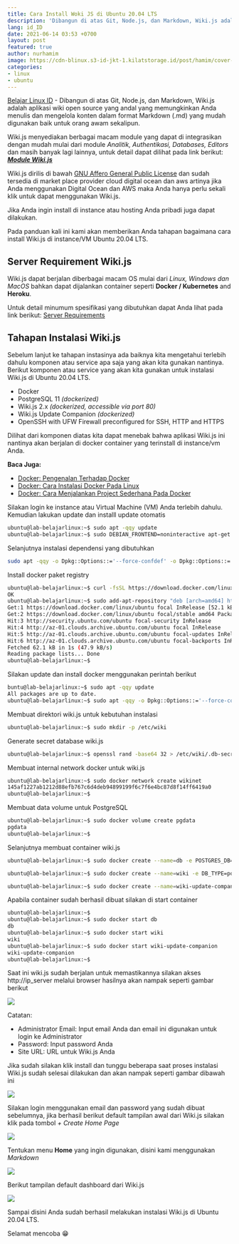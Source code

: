```yaml
---
title: Cara Install Woki JS di Ubuntu 20.04 LTS
description: 'Dibangun di atas Git, Node.js, dan Markdown, Wiki.js adalah aplikasi wiki open source yang andal yang memungkinkan Anda menulis dan mengelola konten dalam format Markdown (.md) yang mudah digunakan baik untuk orang awam sekalipun'
lang: id_ID
date: 2021-06-14 03:53 +0700
layout: post
featured: true
author: nurhamim
image: https://cdn-blinux.s3-id-jkt-1.kilatstorage.id/post/hamim/cover-wiki-js01.png
categories:
- linux
- ubuntu
---
```


[Belajar Linux ID](htttps://belajarlinux.id) -  Dibangun di atas Git, Node.js, dan Markdown, Wiki.js adalah aplikasi wiki open source yang andal yang memungkinkan Anda menulis dan mengelola konten dalam format Markdown (.md) yang mudah digunakan baik untuk orang awam sekalipun. 

Wiki.js menyediakan berbagai macam module yang dapat di integrasikan dengan mudah mulai dari module *Analitik, Authentikasi, Databases, Editors* dan masih banyak lagi lainnya, untuk detail dapat dilihat pada link berikut: ***[Module Wiki.js](https://js.wiki/modules)*** 

Wiki.js dirilis di bawah [GNU Affero General Public License](https://en.wikipedia.org/wiki/GNU_Affero_General_Public_License) dan sudah tersedia di market place provider cloud digital ocean dan aws artinya jika Anda menggunakan Digital Ocean dan AWS maka Anda hanya perlu sekali klik untuk dapat menggunakan Wiki.js. 

Jika Anda ingin install di instance atau hosting Anda pribadi juga dapat dilakukan.

Pada panduan kali ini kami akan memberikan Anda tahapan bagaimana cara install Wiki.js di instance/VM Ubuntu 20.04 LTS.

## Server Requirement Wiki.js

Wiki.js dapat berjalan diberbagai macam OS mulai dari *Linux, Windows dan MacOS* bahkan dapat dijalankan container seperti **Docker / Kubernetes** and **Heroku**.

Untuk detail minumum spesifikasi yang dibutuhkan dapat Anda lihat pada link berikut:  [Server Requirements](https://docs.requarks.io/install/requirements)

## Tahapan Instalasi Wiki.js

Sebelum lanjut ke tahapan instasinya ada baiknya kita mengetahui terlebih dahulu komponen atau service apa saja yang akan kita gunakan nantinya.  Berikut komponen atau service yang akan kita gunakan untuk instalasi Wiki.js di Ubuntu 20.04 LTS.

- Docker
- PostgreSQL 11 *(dockerized)*
- Wiki.js 2.x *(dockerized, accessible via port 80)*
- Wiki.js Update Companion *(dockerized)*
- OpenSSH with UFW Firewall preconfigured for SSH, HTTP and HTTPS

Dilihat dari komponen diatas kita dapat menebak bahwa aplikasi Wiki.js ini nantinya akan berjalan di docker container yang terinstall di instance/vm Anda. 

**Baca Juga:**

- [Docker: Pengenalan Terhadap Docker](https://belajarlinux.id/pengenalan-terhadap-docker/)
- [Docker: Cara Instalasi Docker Pada Linux](https://belajarlinux.id/docker-installasi-docker-pada-linux/)
- [Docker: Cara Menjalankan Project Sederhana Pada Docker](https://belajarlinux.id/menjalankan-project-sederhana-pada-docker/)

Silakan login ke instance atau Virtual Machine (VM) Anda terlebih dahulu. Kemudian lakukan update dan installl update otomatis 

```bash
ubuntu@lab-belajarlinux:~$ sudo apt -qqy update
ubuntu@lab-belajarlinux:~$ sudo DEBIAN_FRONTEND=noninteractive apt-get -qqy -o Dpkg::Options::='--force-confdef' -o Dpkg::Options::='--force-confold' dist-upgrade
```

Selanjutnya instalasi dependensi yang dibutuhkan

```bash
sudo apt -qqy -o Dpkg::Options::='--force-confdef' -o Dpkg::Options::='--force-confold' install apt-transport-https ca-certificates curl gnupg-agent software-properties-common openssl
```

Install docker paket registry

```bash
ubuntu@lab-belajarlinux:~$ curl -fsSL https://download.docker.com/linux/ubuntu/gpg | sudo apt-key add -
OK
ubuntu@lab-belajarlinux:~$ sudo add-apt-repository "deb [arch=amd64] https://download.docker.com/linux/ubuntu $(lsb_release -cs) stable"
Get:1 https://download.docker.com/linux/ubuntu focal InRelease [52.1 kB]
Get:2 https://download.docker.com/linux/ubuntu focal/stable amd64 Packages [9960 B]    
Hit:3 http://security.ubuntu.com/ubuntu focal-security InRelease                
Hit:4 http://az-01.clouds.archive.ubuntu.com/ubuntu focal InRelease
Hit:5 http://az-01.clouds.archive.ubuntu.com/ubuntu focal-updates InRelease
Hit:6 http://az-01.clouds.archive.ubuntu.com/ubuntu focal-backports InRelease
Fetched 62.1 kB in 1s (47.9 kB/s)
Reading package lists... Done
ubuntu@lab-belajarlinux:~$ 
```

Silakan update dan install docker menggunakan perintah berikut

```bash
buntu@lab-belajarlinux:~$ sudo apt -qqy update
All packages are up to date.
ubuntu@lab-belajarlinux:~$ sudo apt -qqy -o Dpkg::Options::='--force-confdef' -o Dpkg::Options::='--force-confold' install docker-ce docker-ce-cli containerd.io
```

Membuat direktori wiki.js untuk kebutuhan instalasi

```bash
ubuntu@lab-belajarlinux:~$ sudo mkdir -p /etc/wiki
```

Generate secret database wiki.js

```bash
ubuntu@lab-belajarlinux:~$ openssl rand -base64 32 > /etc/wiki/.db-secret
```

Membuat internal network docker untuk wiki.js

```bash
ubuntu@lab-belajarlinux:~$ sudo docker network create wikinet
145af1227ab1212d88efb767c6d4deb94899199f6c7f6e4bc87d8f14ff6419a0
ubuntu@lab-belajarlinux:~$ 
```

Membuat data volume untuk PostgreSQL

```bash
ubuntu@lab-belajarlinux:~$ sudo docker volume create pgdata
pgdata
ubuntu@lab-belajarlinux:~$ 
```

Selanjutnya membuat container wiki.js

```bash
ubuntu@lab-belajarlinux:~$ sudo docker create --name=db -e POSTGRES_DB=wiki -e POSTGRES_USER=wiki -e POSTGRES_PASSWORD_FILE=/etc/wiki/.db-secret -v /etc/wiki/.db-secret:/etc/wiki/.db-secret:ro -v pgdata:/var/lib/postgresql/data --restart=unless-stopped -h db --network=wikinet postgres:11
```

```bash
ubuntu@lab-belajarlinux:~$ sudo docker create --name=wiki -e DB_TYPE=postgres -e DB_HOST=db -e DB_PORT=5432 -e DB_PASS_FILE=/etc/wiki/.db-secret -v /etc/wiki/.db-secret:/etc/wiki/.db-secret:ro -e DB_USER=wiki -e DB_NAME=wiki -e UPGRADE_COMPANION=1 --restart=unless-stopped -h wiki --network=wikinet -p 80:3000 -p 443:3443 requarks/wiki:2
```

```bash
ubuntu@lab-belajarlinux:~$ sudo docker create --name=wiki-update-companion -v /var/run/docker.sock:/var/run/docker.sock:ro --restart=unless-stopped -h wiki-update-companion --network=wikinet requarks/wiki-update-companion:latest
```

Apabila container sudah berhasil dibuat silakan di start container

```bash
ubuntu@lab-belajarlinux:~$ 
ubuntu@lab-belajarlinux:~$ sudo docker start db
db
ubuntu@lab-belajarlinux:~$ sudo docker start wiki
wiki
ubuntu@lab-belajarlinux:~$ sudo docker start wiki-update-companion
wiki-update-companion
ubuntu@lab-belajarlinux:~$ 
```

Saat ini wiki.js sudah berjalan untuk memastikannya silakan akses http://ip_server melalui browser hasilnya akan nampak seperti gambar berikut

![](https://cdn-blinux.s3-id-jkt-1.kilatstorage.id/post/hamim/wikijs-01.png)

Catatan: 

- Administrator Email: Input email Anda dan email ini digunakan untuk login ke Administrator
- Password: Input password Anda
- Site URL: URL untuk Wiki.js Anda

Jika sudah silakan klik install dan tunggu beberapa saat proses instalasi Wiki.js sudah selesai dilakukan dan akan nampak seperti gambar dibawah ini

![](https://cdn-blinux.s3-id-jkt-1.kilatstorage.id/post/hamim/wikijs-02.png)

Silakan login menggunakan email dan password yang sudah dibuat sebelumnya, jika berhasil berikut default tampilan awal dari Wiki.js silakan klik pada tombol *+ Create Home Page*

![](https://cdn-blinux.s3-id-jkt-1.kilatstorage.id/post/hamim/wikijs-03.png)

Tentukan menu **Home** yang ingin digunakan, disini kami menggunakan *Markdown*

![](https://cdn-blinux.s3-id-jkt-1.kilatstorage.id/post/hamim/wikijs-04.png)

Berikut tampilan default dashboard dari Wiki.js

![](https://cdn-blinux.s3-id-jkt-1.kilatstorage.id/post/hamim/wikijs-05.png)

Sampai disini Anda sudah berhasil melakukan instalasi Wiki.js di Ubuntu 20.04 LTS. 

Selamat mencoba 😁